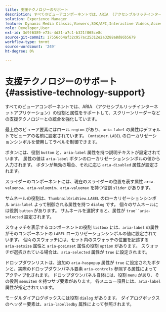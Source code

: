 ```yaml
---
title: 支援テクノロジーのサポート
description: すべてのビューアコンポーネントでは、ARIA （アクセシブルリッチインターネットアプリケーション）の役割と属性をサポートして、スクリーンリーダーなどの支援テクノロジーとの統合を強化しています。
solution: Experience Manager
feature: Dynamic Media Classic,Viewers,SDK/API,Interactive Videos,Accessibility
role: Developer,User
exl-id: 3d9f6389-e73c-4d31-a7c1-b321f065ce8c
source-git-commit: 17556c64af32c957ac25312e2a3288a8d86b5679
workflow-type: tm+mt
source-wordcount: '249'
ht-degree: 0%

---
```


# 支援テクノロジーのサポート{#assistive-technology-support}

すべてのビューアコンポーネントでは、ARIA （アクセシブルリッチインターネットアプリケーション）の役割と属性をサポートして、スクリーンリーダーなどの支援テクノロジーとの統合を強化しています。

最上位のビューア要素にはロール `region` があり、`aria-label` の属性はデフォルトでビューアの名前に設定されています。 `Container.LABEL` のローカリゼーションシンボルを使用してラベルを制御できます。

ボタンには、役割 `button` と、`aria-label` 属性を持つ説明テキストが設定されています。 属性の値は `aria-label` ボタンのローカリゼーションシンボルの値から入力されます。 ボタンが無効の場合、それに応じ `aria-disabled` 属性が設定されます。

スライダーのコンポーネントには、現在のスライダーの位置を表す属性 `aria-valuenow`、`aria-valuemin`、`aria-valuemax` を持つ役割 `slider` があります。

サムネールの役割は、`ThumbnailGridView.LABEL` のローカリゼーションシンボル `aria-label` よって制御される属性を持つ `dialog` です。 個々のサムネールには役割 `button` があります。 サムネールを選択すると、属性が `true``aria-selected` 設定されます。

スウォッチを表示するコンポーネントの役割 `listbox` には、`aria-label` の属性がそのコンポーネントの `LABEL` ローカリゼーションシンボルの値に設定されています。 個々のスウォッチには、セット内のスウォッチの位置を記述する `aria-setsize` 属性と `aria-posinset` 属性の役割 `option` があります。 スウォッチが選択されている場合は、`aria-selected` 属性が `true` に設定されます。

ドロップダウンリストは、追加の `aria-haspopup` 属性が `true` に設定されたボタンと、実際のドロップダウンパネル要素 `aria-controls` 参照する属性によってアクティブ化されます。 ドロップダウンパネル自体には、役割 `menu` があり、その役割 `menuitem` を持つサブ要素があります。 各メニュー項目には、`aria-label` 属性が指定されています。

モーダルダイアログボックスには役割 `dialog` があります。 ダイアログボックスのヘッダー要素は、`aria-labelledby` 属性によって参照されます。

